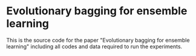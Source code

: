 # Evolutionary bagging for ensemble learning
This is the source code for the paper "Evolutionary bagging for ensemble learning" including all codes and data required to run the experiments.
